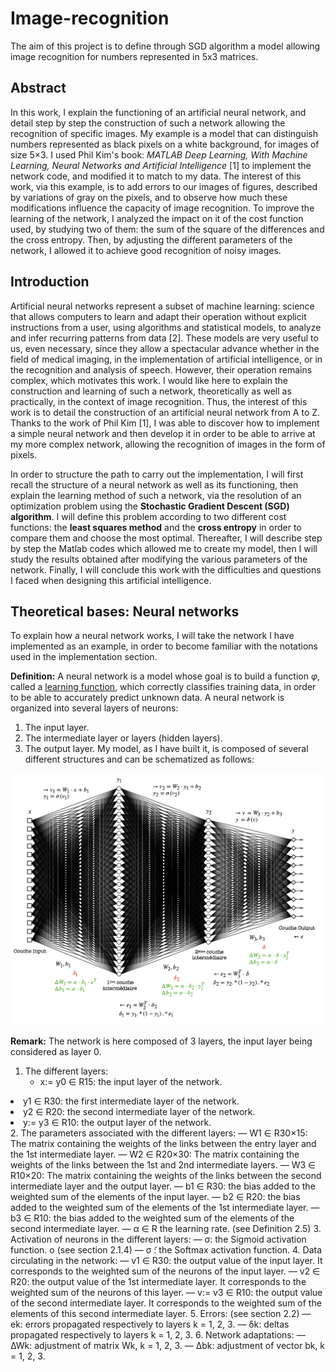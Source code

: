 # Image-recognition
The aim of this project is to define through SGD algorithm a model allowing image recognition for numbers represented in 5x3 matrices.

## Abstract
In this work, I explain the functioning of an artificial neural network, and detail step by step the construction of such a network allowing the recognition of specific images. 
My example is a model that can distinguish numbers represented as black pixels on a white background, for images of size 5×3. 
I used Phil Kim's book: *MATLAB Deep Learning, With Machine Learning, Neural Networks and Artificial Intelligence* [1] to implement the network code, and modified it to match to my data.
The interest of this work, via this example, is to add errors to our images of figures, described by variations of gray on the pixels, and to observe how much these modifications influence the capacity of image recognition. 
To improve the learning of the network, I analyzed the impact on it of the cost function used, by studying two of them: the sum of the square of the differences and the cross entropy. 
Then, by adjusting the different parameters of the network, I allowed it to achieve good recognition of noisy images.

## Introduction
Artificial neural networks represent a subset of machine learning: science that allows computers to learn and adapt their operation without explicit instructions from a user, using algorithms and statistical models, to analyze and infer recurring patterns from data [2]. These models are very useful to us, even necessary, since they allow a spectacular advance whether in the field of medical imaging, in the implementation of artificial intelligence, or in the recognition and analysis of speech. However, their operation remains complex, which motivates this work. 
I would like here to explain the construction and learning of such a network, theoretically as well as practically, in the context of image recognition. Thus, the interest of this work is to detail the construction of an artificial neural network from A to Z. Thanks to the work of Phil Kim [1], I was able to discover how to implement a simple neural network and then develop it in order to be able to arrive at my more complex network, allowing the recognition of images in the form of pixels.


In order to structure the path to carry out the implementation, I will first recall the structure of a neural network as well as its functioning, then explain the learning method of such a network, via the resolution of an optimization problem using the **Stochastic Gradient Descent (SGD) algorithm**. I will define this problem according to two different cost functions: the **least squares method** and the **cross entropy** in order to compare them and choose the most optimal. Thereafter, I will describe step by step the Matlab codes which allowed me to create my model, then I will study the results obtained after modifying the various parameters of the network. Finally, I will conclude this work with the difficulties and questions I faced when designing this artificial intelligence.

## Theoretical bases: Neural networks
To explain how a neural network works, I will take the network I have implemented as an example, in order to become familiar with the notations used in  the implementation section.


**Definition:** A neural network is a model whose goal is to build a function *φ*, called a <ins>learning function</ins>, which correctly classifies training data, in order to be able to accurately predict unknown data.
A neural network is organized into several layers of neurons: 
1. The input layer.
2. The intermediate layer or layers (hidden layers).
3. The output layer.
My model, as I have built it, is composed of several different structures and can be schematized as follows:

![Representation of my neural network.](https://github.com/vsliki/Image-recognition/blob/main/NN.png)

**Remark:** The network is here composed of 3 layers, the input layer
being considered as layer 0.

1. The different layers:
                        <ul> <li>x:= y0 ∈ R15: the input layer of the network.</li>
  <li>y1 ∈ R30: the first intermediate layer of the network.</li>
  <li>y2 ∈ R20: the second intermediate layer of the network.</li>
  <li>y:= y3 ∈ R10: the output layer of the network.</li>
  </ul>
2. The parameters associated with the different layers:
  — W1 ∈ R30×15: The matrix containing the weights of the links between the entry layer and the 1st intermediate layer.
  — W2 ∈ R20×30: The matrix containing the weights of the links between the 1st and 2nd intermediate layers.
  — W3 ∈ R10×20: The matrix containing the weights of the links between the second intermediate layer and the output layer.
  — b1 ∈ R30: the bias added to the weighted sum of the elements of the input layer.
  — b2 ∈ R20: the bias added to the weighted sum of the elements of the 1st intermediate layer.
  — b3 ∈ R10: the bias added to the weighted sum of the elements of the second intermediate layer.
  — α ∈ R the learning rate. (see Definition 2.5)
3. Activation of neurons in the different layers:
  — σ: the Sigmoid activation function. o (see section 2.1.4) 
  — σ ̃: the Softmax activation function.
4. Data circulating in the network:
  — v1 ∈ R30: the output value of the input layer. It corresponds to the weighted sum of the neurons of the input layer.
  — v2 ∈ R20: the output value of the 1st intermediate layer. It corresponds to the weighted sum of the neurons of this layer.
  — v:= v3 ∈ R10: the output value of the second intermediate layer. It corresponds to the weighted sum of the elements of this second intermediate layer.
5. Errors: (see section 2.2)
  — ek: errors propagated respectively to layers k = 1, 2, 3. 
  — δk: deltas propagated respectively to layers k = 1, 2, 3.
6. Network adaptations:
  — ∆Wk: adjustment of matrix Wk, k = 1, 2, 3. 
  — ∆bk: adjustment of vector bk, k = 1, 2, 3.



